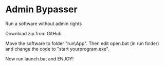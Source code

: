 # Admin Bypasser
Run a software without admin rights


Download zip from GitHub.

Move the software to folder "run\App".
Then edit open.bat (in run folder) and change the code to "start yourprogram.exe".

Now run launch.bat and ENJOY!
